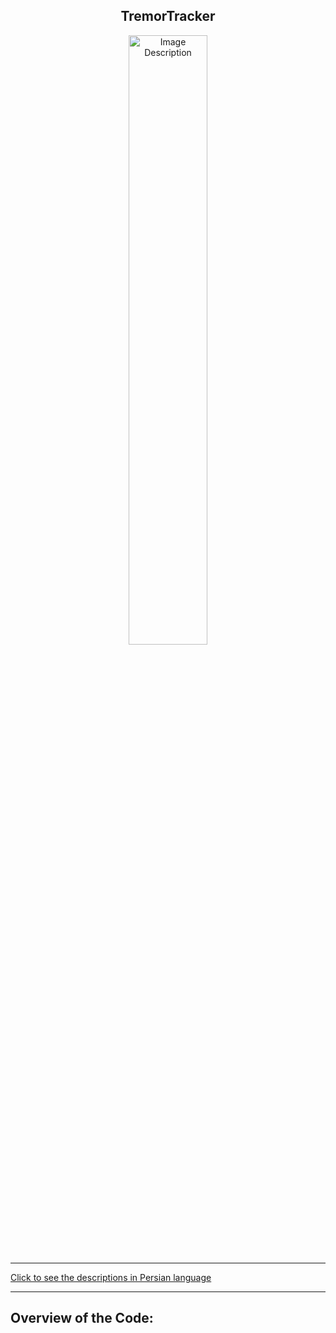 <div align="center">

## TremorTracker

<img src="https://vancouver.citynews.ca/wp-content/blogs.dir/sites/9/2024/10/30/Oregon-Earthquake-Pacific-Oct-30-1024x576.jpg" alt="Image Description" width="50%">

</div>
<hr>

[Click to see the descriptions in Persian language](PersianQuakeMonitor.md)
<hr>

## Overview of the Code:
